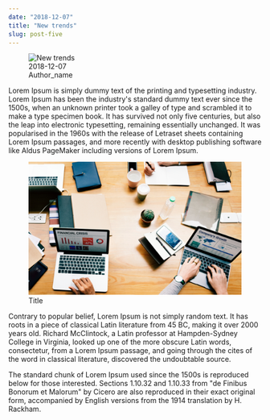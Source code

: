```yaml
---
date: "2018-12-07"
title: "New trends"
slug: post-five
---
```


<!-- markdownlint-disable MD033 -->

<figure class="figure">
    <img src="./images/drone.jpg" alt="New trends"/>
    <figcaption class="figure__caption">2018-12-07</figcaption>
    <figcaption class="figure__caption">Author_name</figcaption>
</figure>

Lorem Ipsum is simply dummy text of the printing and typesetting industry. Lorem Ipsum has been the industry's standard dummy text ever since the 1500s, when an unknown printer took a galley of type and scrambled it to make a type specimen book. It has survived not only five centuries, but also the leap into electronic typesetting, remaining essentially unchanged. It was popularised in the 1960s with the release of Letraset sheets containing Lorem Ipsum passages, and more recently with desktop publishing software like Aldus PageMaker including versions of Lorem Ipsum.

<figure class="figure">
    <img src="./images/trends.jpg" alt="Title"/>
    <figcaption class="figure__caption">Title</figcaption>
</figure>

Contrary to popular belief, Lorem Ipsum is not simply random text. It has roots in a piece of classical Latin literature from 45 BC, making it over 2000 years old. Richard McClintock, a Latin professor at Hampden-Sydney College in Virginia, looked up one of the more obscure Latin words, consectetur, from a Lorem Ipsum passage, and going through the cites of the word in classical literature, discovered the undoubtable source.

The standard chunk of Lorem Ipsum used since the 1500s is reproduced below for those interested. Sections 1.10.32 and 1.10.33 from "de Finibus Bonorum et Malorum" by Cicero are also reproduced in their exact original form, accompanied by English versions from the 1914 translation by H. Rackham.
